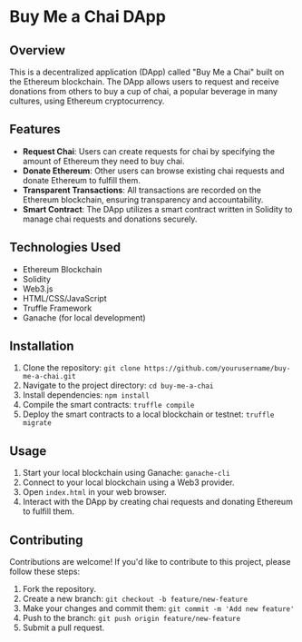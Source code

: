 # Buy Me a Chai DApp

## Overview

This is a decentralized application (DApp) called "Buy Me a Chai" built on the Ethereum blockchain. The DApp allows users to request and receive donations from others to buy a cup of chai, a popular beverage in many cultures, using Ethereum cryptocurrency.

## Features

- **Request Chai**: Users can create requests for chai by specifying the amount of Ethereum they need to buy chai.
- **Donate Ethereum**: Other users can browse existing chai requests and donate Ethereum to fulfill them.
- **Transparent Transactions**: All transactions are recorded on the Ethereum blockchain, ensuring transparency and accountability.
- **Smart Contract**: The DApp utilizes a smart contract written in Solidity to manage chai requests and donations securely.

## Technologies Used

- Ethereum Blockchain
- Solidity
- Web3.js
- HTML/CSS/JavaScript
- Truffle Framework
- Ganache (for local development)

## Installation

1. Clone the repository: `git clone https://github.com/yourusername/buy-me-a-chai.git`
2. Navigate to the project directory: `cd buy-me-a-chai`
3. Install dependencies: `npm install`
4. Compile the smart contracts: `truffle compile`
5. Deploy the smart contracts to a local blockchain or testnet: `truffle migrate`

## Usage

1. Start your local blockchain using Ganache: `ganache-cli`
2. Connect to your local blockchain using a Web3 provider.
3. Open `index.html` in your web browser.
4. Interact with the DApp by creating chai requests and donating Ethereum to fulfill them.

## Contributing

Contributions are welcome! If you'd like to contribute to this project, please follow these steps:

1. Fork the repository.
2. Create a new branch: `git checkout -b feature/new-feature`
3. Make your changes and commit them: `git commit -m 'Add new feature'`
4. Push to the branch: `git push origin feature/new-feature`
5. Submit a pull request.





